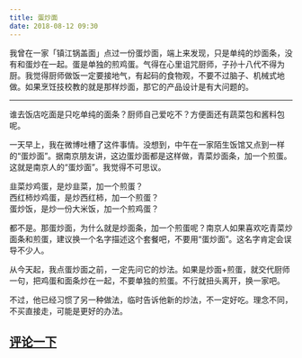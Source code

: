 ```yaml
---
title: 蛋炒面
date: 2018-08-12 09:30
---
```


我曾在一家「镇江锅盖面」点过一份蛋炒面，端上来发现，只是单纯的炒面条，没有和蛋炒在一起。蛋是单独的煎鸡蛋。气得在心里诅咒厨师，子孙十八代不得为厨。我觉得厨师做饭一定要接地气，有起码的食物观，不要不过脑子、机械式地做。如果烹饪技校教的就是那样炒面，那它的产品设计是有大问题的。

<!-- more -->

---

谁去饭店吃面是只吃单纯的面条？厨师自己爱吃不？方便面还有蔬菜包和酱料包呢。

一天早上，我在微博吐槽了这件事情。没想到，中午在一家陌生饭馆又点到一样的“蛋炒面”。据南京朋友讲，这边蛋炒面都是这样做，青菜炒面条，加一个煎蛋。这就是南京人的“蛋炒面”。我觉得不可思议。

韭菜炒鸡蛋，是炒韭菜，加一个煎蛋？  
西红柿炒鸡蛋，是炒西红柿，加一个煎蛋？  
蛋炒饭，是炒一份大米饭，加一个煎鸡蛋？

都不是。那蛋炒面，为什么就是炒面条，加一个煎蛋呢？南京人如果喜欢吃青菜炒面条和煎蛋，建议换一个名字描述这个套餐吧，不要用“蛋炒面”。这名字肯定会误导不少人。

从今天起，我点蛋炒面之前，一定先问它的炒法。如果是炒面+煎蛋，就交代厨师一句，把鸡蛋和面条炒在一起，不要单独的煎蛋。不行就扭头离开，换一家吧。

不过，他已经习惯了另一种做法，临时告诉他新的炒法，不一定好吃。理念不同，不买直接走，可能是更好的办法。

## [评论一下](http://2hao.cc/things/pinglun.php?id=190)